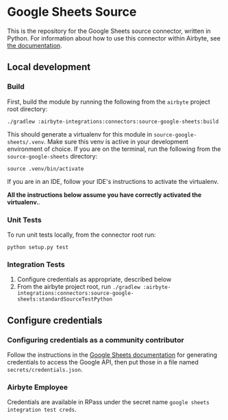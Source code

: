 # Google Sheets Source 

This is the repository for the Google Sheets source connector, written in Python. 
For information about how to use this connector within Airbyte, see [the documentation](https://docs.airbyte.io/integrations/sources/googlesheets). 

## Local development
### Build
First, build the module by running the following from the `airbyte` project root directory: 
```
./gradlew :airbyte-integrations:connectors:source-google-sheets:build
```

This should generate a virtualenv for this module in `source-google-sheets/.venv`. Make sure this venv is active in your 
development environment of choice. If you are on the terminal, run the following from the `source-google-sheets` directory: 
```
source .venv/bin/activate
```
If you are in an IDE, follow your IDE's instructions to activate the virtualenv. 

**All the instructions below assume you have correctly activated the virtualenv.**. 

### Unit Tests
To run unit tests locally, from the connector root run:
```
python setup.py test
``` 

### Integration Tests 
1. Configure credentials as appropriate, described below
1. From the airbyte project root, run `./gradlew :airbyte-integrations:connectors:source-google-sheets:standardSourceTestPython`

## Configure credentials
### Configuring credentials as a community contributor
Follow the instructions in the [Google Sheets documentation](https://docs.airbyte.io/integrations/sources/googlesheets) for generating credentials to access the Google API, then put those 
in a file named `secrets/credentials.json`. 

### Airbyte Employee
Credentials are available in RPass under the secret name `google sheets integration test creds`.
